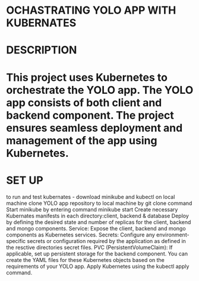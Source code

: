 # OCHASTRATING YOLO APP WITH KUBERNATES
# DESCRIPTION
# This project uses Kubernetes to orchestrate the YOLO app. The YOLO app consists of both client and backend component. The project ensures seamless deployment and management of the app using Kubernetes.
# SET UP
 to run and test kubernates - download minikube and kubectl on local machine
 clone YOLO app repository to local machine by git clone command
 Start minikube by entering command minikube start
 Create necessary Kubernates manifests in each directory:client, backend & database
 Deploy by defining the desired state and number of replicas for the client, backend and mongo components.
 Service: Expose the client, backend and mongo components as Kubernetes services.
 Secrets: Configure any environment-specific secrets or configuration required by the application as defined in the resctive directories secret files.
 PVC (PersistentVolumeClaim): If applicable, set up persistent storage for the backend component. You can create the YAML files for these Kubernetes objects based on the requirements of your YOLO app.
Apply Kubernetes using the kubectl apply command.
